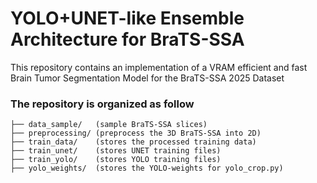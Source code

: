 # YOLO+UNET-like Ensemble Architecture for BraTS-SSA

This repository contains an implementation of a VRAM efficient and fast Brain Tumor Segmentation Model for the BraTS-SSA 2025 Dataset

### The repository is organized as follow
```
├── data_sample/   (sample BraTS-SSA slices)
├── preprocessing/ (preprocess the 3D BraTS-SSA into 2D)
├── train_data/    (stores the processed training data)
├── train_unet/    (stores UNET training files)
├── train_yolo/    (stores YOLO training files)
├── yolo_weights/  (stores the YOLO-weights for yolo_crop.py)
```